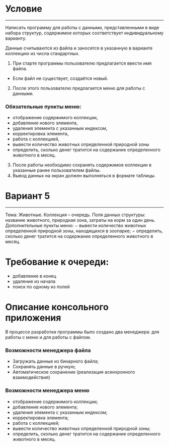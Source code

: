 # Условие
_________
Написать программу для работы с данными, представленными 
в виде набора структур, содержимое которых соответствует индивидуальному варианту. 

Данные считываются из файла и заносятся в указанную в варианте коллекцию из числа стандартных. 
1. При старте программы пользователю предлагается ввести имя файла. 
* Если файл не существует, создаётся новый. 
2. После этого пользователю предлагается меню для работы с данными. 
### Обязательные пункты меню: 
*  отображение содержимого коллекции, 
*  добавление нового элемента, 
*  удаления элемента с указанным индексом, 
*  корректировка элемента, 
*  работа с коллекцией, 
*  вывести количество животных определенной природной зоны
*  определить, сколько денег тратится на содержание определенного животного в месяц.
3. После работы необходимо сохранять содержимое коллекции в указанные ранее пользователем файлы. 
4. Вывод данных на экран должен выполняться в формате таблицы.

# Вариант 5
________
Тема: Животные.
Коллекция – очередь.
Поля данных структуры: название животного, природная зона, 
затраты на корм за один день. 
Дополнительные пункты меню:
− вывести количество животных определенной природной зоны, 
находящихся в зоопарке;
− определить, сколько денег тратится на содержание определенного животного в месяц.

# Требование к очереди:
* добавление в конец
* удаление из начала 
* поиск по одному из полей

# Описание консольного приложения
В процессе разработки программы было создано два менеджера: для работы с меню и для работы с файлом.
### Возможности менеджера файла
* Загружать данные из бинарного файла;
* Сохранять данные в ручную;
* Автоматическое сохранение (реализация асинхронного взаимодействия)
### Возможности менеджера меню
* отображение содержимого коллекции;
* добавление нового элемента;
* удаления элемента с указанным индексом; 
* корректировка элемента;
* работа с коллекцией;
* вывести количество животных определенной природной зоны;
* определить, сколько денег тратится на содержание определенного животного в месяц.
